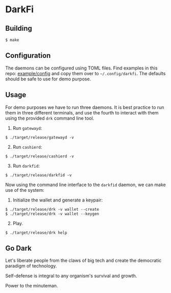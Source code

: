 # DarkFi

## Building

```
$ make
```

## Configuration

The daemons can be configured using TOML files. Find examples in
this repo: [example/config](example/config) and copy them over to
`~/.config/darkfi`. The defaults should be safe to use for demo
purpose.

## Usage

For demo purposes we have to run three daemons. It is best practice to
run them in three different terminals, and use the fourth to interact
with them using the provided `drk` command line tool.

1. Run `gatewayd`:

```
$ ./target/release/gatewayd -v
```

2. Run `cashierd`:

```
$ ./target/release/cashierd -v
```

3. Run `darkfid`:

```
$ ./target/release/darkfid -v
```

Now using the command line interface to the `darkfid` daemon, we can
make use of the system:


1. Initialize the wallet and generate a keypair:

```
$ ./target/release/drk -v wallet --create
$ ./target/release/drk -v wallet --keygen
```

2. Play.

```
$ ./target/release/drk help
```


## Go Dark

Let's liberate people from the claws of big tech and create the
democratic paradigm of technology.

Self-defense is integral to any organism's survival and growth.

Power to the minuteman.
